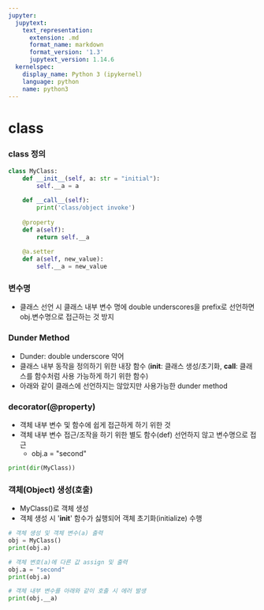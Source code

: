 ```yaml
---
jupyter:
  jupytext:
    text_representation:
      extension: .md
      format_name: markdown
      format_version: '1.3'
      jupytext_version: 1.14.6
  kernelspec:
    display_name: Python 3 (ipykernel)
    language: python
    name: python3
---
```


# class


### class 정의

```python
class MyClass:
    def __init__(self, a: str = "initial"):
        self.__a = a
        
    def __call__(self):
        print('class/object invoke')
        
    @property
    def a(self):
        return self.__a
    
    @a.setter
    def a(self, new_value):
        self.__a = new_value
```

### 변수명
* 클래스 선언 시 클래스 내부 변수 명에 double underscores을 prefix로 선언하면 obj.변수명으로 접근하는 것 방지
### Dunder Method
* Dunder: double underscore 약어
* 클래스 내부 동작을 정의하기 위한 내장 함수 (__init__: 클래스 생성/초기화, __call__: 클래스를 함수처럼 사용 가능하게 하기 위한 함수)
* 아래와 같이 클래스에 선언하지는 않았지만 사용가능한 dunder method 


### decorator(@property)
* 객체 내부 변수 및 함수에 쉽게 접근하게 하기 위한 것
* 객체 내부 변수 접근/조작을 하기 위한 별도 함수(def) 선언하지 않고 변수명으로 접근
    - obj.a = "second"

```python
print(dir(MyClass))
```

### 객체(Object) 생성(호출)
* MyClass()로 객체 생성
* 객체 생성 시 '__init__' 함수가 싫행되어 객체 초기화(initialize) 수행

```python
# 객체 생성 및 객체 변수(a) 출력
obj = MyClass()
print(obj.a)
```

```python
# 객체 변호(a)에 다른 값 assign 및 출력
obj.a = "second"
print(obj.a)
```

```python
# 객체 내부 변수를 아래와 같이 호출 시 에러 발생
print(obj.__a)
```

